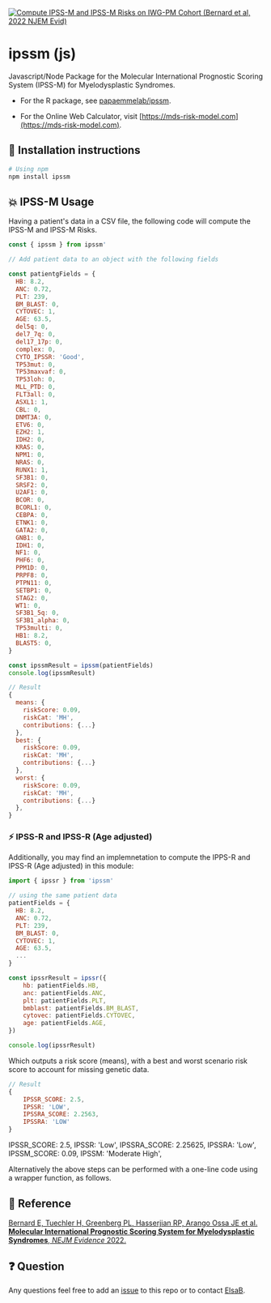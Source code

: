 <!-- badges: start -->
[![Compute IPSS-M and IPSS-M Risks on IWG-PM Cohort (Bernard et al, 2022 NJEM Evid)](https://github.com/papaemmelab/ipssm-js/actions/workflows/risk-scores-test.yml/badge.svg)](https://github.com/papaemmelab/ipssm-js/actions/workflows/risk-scores-test.yml)
<!-- badges: end -->

# ipssm (js)

Javascript/Node Package for the Molecular International Prognostic Scoring System (IPSS-M) for Myelodysplastic Syndromes.

- For the R package, see [papaemmelab/ipssm](https://github.com/papaemmelab/ipssm).

- For the Online Web Calculator, visit [https://mds-risk-model.com](https://mds-risk-model.com).

## :rocket: Installation instructions

```bash
# Using npm
npm install ipssm
```

## :boom: IPSS-M Usage

Having a patient's data in a CSV file, the following code will compute the IPSS-M and IPSS-M Risks.

```js
const { ipssm } from ipssm'

// Add patient data to an object with the following fields

const patientgFields = {
  HB: 8.2,
  ANC: 0.72,
  PLT: 239,
  BM_BLAST: 0,
  CYTOVEC: 1,
  AGE: 63.5,
  del5q: 0,
  del7_7q: 0,
  del17_17p: 0,
  complex: 0,
  CYTO_IPSSR: 'Good',
  TP53mut: 0,
  TP53maxvaf: 0,
  TP53loh: 0,
  MLL_PTD: 0,
  FLT3all: 0,
  ASXL1: 1,
  CBL: 0,
  DNMT3A: 0,
  ETV6: 0,
  EZH2: 1,
  IDH2: 0,
  KRAS: 0,
  NPM1: 0,
  NRAS: 0,
  RUNX1: 1,
  SF3B1: 0,
  SRSF2: 0,
  U2AF1: 0,
  BCOR: 0,
  BCORL1: 0,
  CEBPA: 0,
  ETNK1: 0,
  GATA2: 0,
  GNB1: 0,
  IDH1: 0,
  NF1: 0,
  PHF6: 0,
  PPM1D: 0,
  PRPF8: 0,
  PTPN11: 0,
  SETBP1: 0,
  STAG2: 0,
  WT1: 0,
  SF3B1_5q: 0,
  SF3B1_alpha: 0,
  TP53multi: 0,
  HB1: 8.2,
  BLAST5: 0,
}

const ipssmResult = ipssm(patientFields)
console.log(ipssmResult)
```

```js
// Result
{
  means: {
    riskScore: 0.09,
    riskCat: 'MH',
    contributions: {...}
  },
  best: {
    riskScore: 0.09,
    riskCat: 'MH',
    contributions: {...}
  },
  worst: {
    riskScore: 0.09,
    riskCat: 'MH',
    contributions: {...}
  },
}
```

### :zap: IPSS-R and IPSS-R (Age adjusted)

Additionally, you may find an implemnetation to compute the IPPS-R and IPSS-R (Age adjusted) in this module:

```js
import { ipssr } from 'ipssm'

// using the same patient data
patientFields = {
  HB: 8.2,
  ANC: 0.72,
  PLT: 239,
  BM_BLAST: 0,
  CYTOVEC: 1,
  AGE: 63.5,
  ...
}

const ipssrResult = ipssr({
    hb: patientFields.HB,
    anc: patientFields.ANC,
    plt: patientFields.PLT,
    bmblast: patientFields.BM_BLAST,
    cytovec: patientFields.CYTOVEC,
    age: patientFields.AGE,
})

console.log(ipssrResult)
```

Which outputs a risk score (means), with a best and worst scenario risk score to account for missing genetic data.

```js
// Result
{
    IPSSR_SCORE: 2.5,
    IPSSR: 'LOW',
    IPSSRA_SCORE: 2.2563,
    IPSSRA: 'LOW'
}
```

  IPSSR_SCORE: 2.5,
  IPSSR: 'Low',
  IPSSRA_SCORE: 2.25625,
  IPSSRA: 'Low',
  IPSSM_SCORE: 0.09,
  IPSSM: 'Moderate High',

Alternatively the above steps can be performed with a one-line code using a wrapper function, as follows.

## :page_with_curl: Reference

[Bernard E, Tuechler H, Greenberg PL, Hasserjian RP, Arango Ossa JE et al. **Molecular International Prognostic Scoring System for Myelodysplastic Syndromes**, *NEJM Evidence* 2022.](https://evidence.nejm.org/doi/full/10.1056/EVIDoa2200008)

## :question: Question

Any questions feel free to add an [issue](https://github.com/ipssm-js/issues) to this repo or to contact [ElsaB](https://elsab.github.io/).
